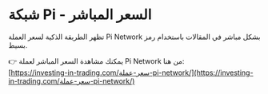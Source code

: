# شبكة Pi - السعر المباشر

تظهر الطريقة الذكية لسعر العملة Pi Network بشكل مباشر في المقالات باستخدام رمز بسيط.

👉 يمكنك مشاهدة السعر المباشر لعملة Pi Network من هنا:  
[https://investing-in-trading.com/سعر-عملة-pi-network/](https://investing-in-trading.com/سعر-عملة-pi-network/)
